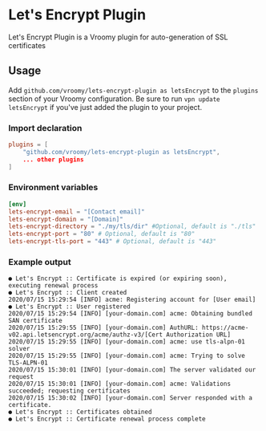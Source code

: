 # Let's Encrypt Plugin
Let's Encrypt Plugin is a Vroomy plugin for auto-generation of SSL certificates

## Usage
Add `github.com/vroomy/lets-encrypt-plugin as letsEncrypt` to the `plugins` section of your Vroomy configuration. Be sure to run `vpn update letsEncrypt` if you've just added the plugin to your project.

### Import declaration
```toml
plugins = [
	"github.com/vroomy/lets-encrypt-plugin as letsEncrypt",
	... other plugins
]
```

### Environment variables
```toml
[env]
lets-encrypt-email = "[Contact email]"
lets-encrypt-domain = "[Domain]"
lets-encrypt-directory = "./my/tls/dir" #Optional, default is "./tls"
lets-encrypt-port = "80" # Optional, default is "80"
lets-encrypt-tls-port = "443" # Optional, default is "443"
```

### Example output
```
● Let's Encrypt :: Certificate is expired (or expiring soon), executing renewal process
● Let's Encrypt :: Client created
2020/07/15 15:29:54 [INFO] acme: Registering account for [User email]
● Let's Encrypt :: User registered
2020/07/15 15:29:54 [INFO] [your-domain.com] acme: Obtaining bundled SAN certificate
2020/07/15 15:29:55 [INFO] [your-domain.com] AuthURL: https://acme-v02.api.letsencrypt.org/acme/authz-v3/[Cert Authorization URL]
2020/07/15 15:29:55 [INFO] [your-domain.com] acme: use tls-alpn-01 solver
2020/07/15 15:29:55 [INFO] [your-domain.com] acme: Trying to solve TLS-ALPN-01
2020/07/15 15:30:01 [INFO] [your-domain.com] The server validated our request
2020/07/15 15:30:01 [INFO] [your-domain.com] acme: Validations succeeded; requesting certificates
2020/07/15 15:30:02 [INFO] [your-domain.com] Server responded with a certificate.
● Let's Encrypt :: Certificates obtained
● Let's Encrypt :: Certificate renewal process complete
```